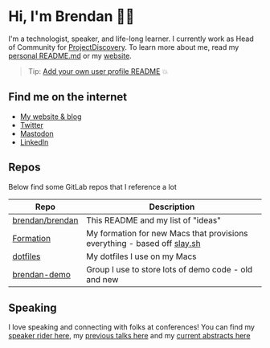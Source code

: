 # Hi, I'm Brendan 👨‍💻

I'm a technologist, speaker, and life-long learner.  I currently work as Head of Community for [ProjectDiscovery](https://projectdiscovery.io).  To learn more about me, read my [personal README.md](https://boleary.dev/readme) or my [website](https://boleary.dev).

> Tip: [Add your own user profile README](https://docs.gitlab.com/ee/user/profile/#user-profile-readme) 💥 

## Find me on the internet
- [My website & blog](https://boleary.dev)
- [Twitter](https://twitter.com/olearycrew)
- <a rel="me" href="https://mastodon.social/@olearycrew">Mastodon</a>
- [LinkedIn](https://www.linkedin.com/in/olearycrew/)

## Repos
Below find some GitLab repos that I reference a lot


| Repo | Description |
| ------------------------------------------------------ | ---------------------------------- |
| [brendan/brendan](https://gitlab.com/brendan/brendan/) | This README and my list of "ideas" |
| [Formation](https://gitlab.com/brendan/formation)      | My formation for new Macs that provisions everything - based off [slay.sh](https://slay.sh) |
| [dotfiles](https://gitlab.com/brendan/dotfiles)        | My dotfiles I use on my Macs |
| [brendan-demo](https://gitlab.com/brendan-demo)        | Group I use to store lots of demo code - old and new |

## Speaking
I love speaking and connecting with folks at conferences!  You can find my [speaker rider here](https://boleary.dev/rider/), my [previous talks here](https://boleary.dev/talks/) and my [current abstracts here](https://cfps.dev/u/brendan)
